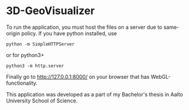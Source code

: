 # 3D-GeoVisualizer

To run the application, you must host the files on a server due to same-origin policy. If you have python installed, use
```
python -m SimpleHTTPServer
```
or for python3+
```
python3 -m http.server
```
Finally go to http://127.0.0.1:8000/ on your browser that has WebGL-functionality.

This application was developed as a part of my Bachelor's thesis in Aalto University School of Science.